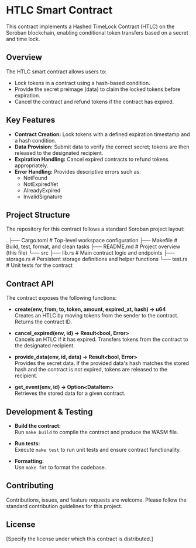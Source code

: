# HTLC Smart Contract

This contract implements a Hashed TimeLock Contract (HTLC) on the Soroban blockchain, enabling conditional token transfers based on a secret and time lock.

## Overview

The HTLC smart contract allows users to:
- Lock tokens in a contract using a hash-based condition.
- Provide the secret preimage (data) to claim the locked tokens before expiration.
- Cancel the contract and refund tokens if the contract has expired.

## Key Features

- **Contract Creation:** Lock tokens with a defined expiration timestamp and a hash condition.
- **Data Provision:** Submit data to verify the correct secret; tokens are then released to the designated recipient.
- **Expiration Handling:** Cancel expired contracts to refund tokens appropriately.
- **Error Handling:** Provides descriptive errors such as:
  - NotFound
  - NotExpiredYet
  - AlreadyExpired
  - InvalidSignature

## Project Structure

The repository for this contract follows a standard Soroban project layout:

.
├── Cargo.toml               # Top-level workspace configuration
├── Makefile                 # Build, test, format, and clean tasks
├── README.md                # Project overview (this file)
└── src
    ├── lib.rs               # Main contract logic and endpoints
    ├── storage.rs           # Persistent storage definitions and helper functions
    └── test.rs              # Unit tests for the contract

## Contract API

The contract exposes the following functions:

- **create(env, from, to, token, amount, expired_at, hash) -> u64**  
  Creates an HTLC by moving tokens from the sender to the contract. Returns the contract ID.

- **cancel_expired(env, id) -> Result&lt;bool, Error&gt;**  
  Cancels an HTLC if it has expired. Transfers tokens from the contract to the designated recipient.

- **provide_data(env, id, data) -> Result&lt;bool, Error&gt;**  
  Provides the secret data. If the provided data's hash matches the stored hash and the contract is not expired, tokens are released to the recipient.

- **get_event(env, id) -> Option&lt;DataItem&gt;**  
  Retrieves the stored data for a given contract.

## Development & Testing

- **Build the contract:**  
  Run `make build` to compile the contract and produce the WASM file.

- **Run tests:**  
  Execute `make test` to run unit tests and ensure contract functionality.

- **Formatting:**  
  Use `make fmt` to format the codebase.

## Contributing

Contributions, issues, and feature requests are welcome. Please follow the standard contribution guidelines for this project.

## License

[Specify the license under which this contract is distributed.]